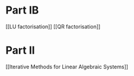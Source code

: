 # Part IB
[[LU factorisation]]
[[QR factorisation]]

# Part II
[[Iterative Methods for Linear Algebraic Systems]]